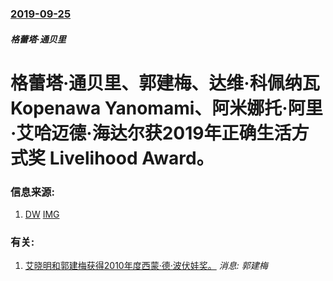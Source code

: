 ### [2019-09-25](/news/2019/09/25/index.md)

##### 格蕾塔·通贝里
# 格蕾塔·通贝里、郭建梅、达维·科佩纳瓦 Kopenawa Yanomami、阿米娜托·阿里·艾哈迈德·海达尔获2019年正确生活方式奖 Livelihood Award。 




### 信息来源:

1. [DW](https://www.dw.com/zh/%E8%AF%BA%E8%B4%9D%E5%B0%94%E6%9B%BF%E4%BB%A3%E5%A5%96%E6%8F%AD%E6%99%93-%E5%A5%B3%E5%BE%8B%E5%B8%88%E9%83%AD%E5%BB%BA%E6%A2%85%E8%8E%B7%E9%A2%81/a-50579871) [IMG](https://www.dw.com/image/50488201_304.jpg)

### 有关:

1. [ 艾晓明和郭建梅获得2010年度西蒙·德·波伏娃奖。](/zh/news/2010/01/11/艾晓明和郭建梅获得2010年度西蒙-德-波伏娃奖.md) _消息: 郭建梅_
